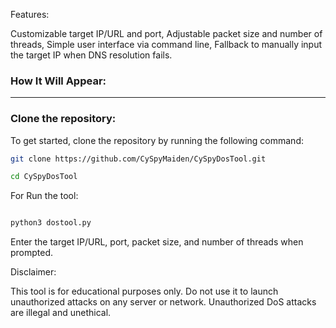 Features:

Customizable target IP/URL and port,
Adjustable packet size and number of threads,
Simple user interface via command line,
Fallback to manually input the target IP when DNS resolution fails.


### How It Will Appear:

---

### Clone the repository:

To get started, clone the repository by running the following command:

```bash
git clone https://github.com/CySpyMaiden/CySpyDosTool.git
```
```bash
cd CySpyDosTool
```
For Run the tool:

```bash

python3 dostool.py
```
Enter the target IP/URL, port, packet size, and number of threads when prompted.


Disclaimer:

This tool is for educational purposes only. Do not use it to launch unauthorized attacks on any server or network. Unauthorized DoS attacks are illegal and unethical.
